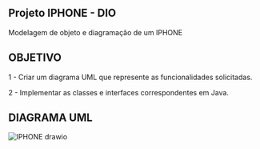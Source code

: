 ## Projeto IPHONE - DIO

Modelagem de objeto e diagramação de um IPHONE

## OBJETIVO
1 - Criar um diagrama UML que represente as funcionalidades solicitadas.

2 - Implementar as classes e interfaces correspondentes em Java.

## DIAGRAMA UML

![IPHONE drawio](https://github.com/Marqss11/dio-trilha-java-basico/assets/146854558/f341bef4-b4bc-4207-b88c-b6f22876ec08)

